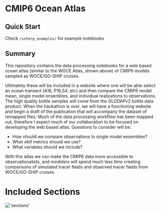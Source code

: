 # CMIP6 Ocean Atlas

## Quick Start

Check ```/interp_examples/``` for example notebooks

## Summary
This repository contains the data processing notebooks for a web based ocean atlas (similar to the WOCE Atlas, shown above) of CMIP6 models sampled as WOCE/GO-SHIP cruises. 

Ultimately these will be included in a website where one will be able select an ocean transect (A16, P16,S4, etc) and then compare the CMIP6 model mean, single model ensembles, and individual realizations to observations. The high quality bottle samples will come from the GLODAPv2 bottle data product. When the hackathon is over, we will have a functioning website and begin a draft of the publication that will accompany the dataset of remapped files. Much of the data processing workflow has been mapped out, therefore I expect much of our collaboration to be focused on developing the web based atlas. Questions to consider will be:

 - How should we compare observations to single model ensembles?
 -  What skill metrics should we use?
 -  What variables should we include? 

With this atlas we can make the CMIP6 data more accessible to observationalists, and modelers will spend much less time creating comparisons of simulated tracer fields and observed tracer fields from WOCE/GO-SHIP cruises.

# Included Sections 
!['sections'](https://github.com/sridge/CMIP6_OceanAtlas/blob/master/qc_images/sections_qc.png "Sections")


